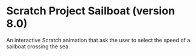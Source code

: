 # Scratch Project Sailboat (version 8.0)
An interactive Scratch animation that ask the user to select the speed of a sailboat crossing the sea.
